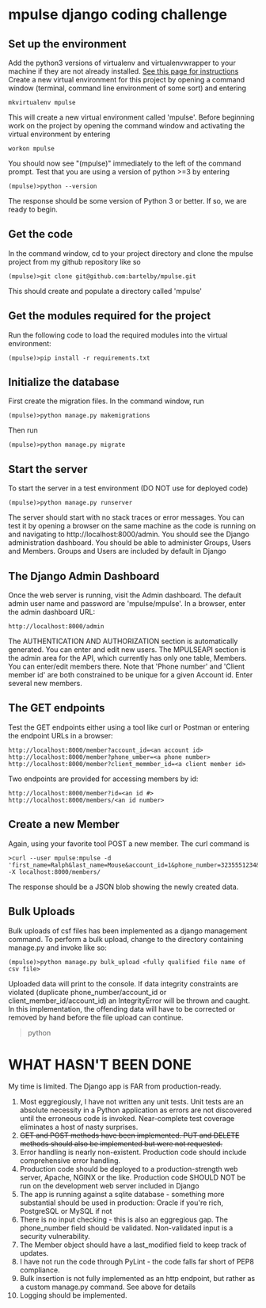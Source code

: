 # mpulse django coding challenge

## Set up the environment ##
Add the python3 versions of virtualenv and virtualenvwrapper to your machine if they are not already installed. [See this page for instructions](https://medium.com/@gitudaniel/installing-virtualenvwrapper-for-python3-ad3dfea7c717)
Create a new virtual environment for this project by opening a command window (terminal, command line environment of some sort) and entering 
~~~
mkvirtualenv mpulse
~~~
This will create a new virtual environment called 'mpulse'. Before beginning work on the project by opening the command window and activating the virtual environment by entering
~~~
workon mpulse 
~~~
You should now see "(mpulse)" immediately to the left of the command prompt. 
Test that you are using a version of python >=3 by entering 
~~~
(mpulse)>python --version
~~~
The response should be some version of Python 3 or better. If so, we are ready to begin.
## Get the code ##
In the command window, cd to your project directory and clone the mpulse project from my github repository like so
~~~
(mpulse)>git clone git@github.com:bartelby/mpulse.git
~~~
This should create and populate a directory called 'mpulse'
## Get the modules required for the project ##
Run the following code to load the required modules into the virtual environment:
~~~
(mpulse)>pip install -r requirements.txt
~~~
## Initialize the database ##
First create the migration files. In the command window, run 
~~~
(mpulse)>python manage.py makemigrations
~~~
Then run 
~~~
(mpulse)>python manage.py migrate
~~~
## Start the server ##
To start the server in a test environment (DO NOT use for deployed code)
~~~
(mpulse)>python manage.py runserver
~~~
The server should start with no stack traces or error messages.  You can test it by opening a browser on the same machine as the code is running on and navigating to http://localhost:8000/admin. You should see the Django administration dashboard. You should be able to administer Groups, Users and Members. Groups and Users are included by default in Django
## The Django Admin Dashboard ##
Once the web server is running, visit the Admin dashboard. The default admin user name and password are 'mpulse/mpulse'. In a browser, enter the admin dashboard URL:
~~~
http://localhost:8000/admin
~~~
The AUTHENTICATION AND AUTHORIZATION section is automatically generated. You can enter and edit new users. The MPULSEAPI section is the admin area for the API, which currently has only one table, Members. You can enter/edit members there. Note that 'Phone number' and 'Client member id' are both constrained to be unique for a given Account id.
Enter several new members.
## The GET endpoints ##
Test the GET endpoints either using a tool like curl or Postman or entering the endpoint URLs in a browser:
~~~
http://localhost:8000/member?account_id=<an account id>
http://localhost:8000/member?phone_umber=<a phone number>
http://localhost:8000/member?client_memmber_id=<a client member id>
~~~
Two endpoints are provided for accessing members by id:
~~~
http://localhost:8000/member?id=<an id #>
http://localhost:8000/members/<an id number>
~~~
## Create a new Member ##
Again, using your favorite tool POST a new member. The curl command is
~~~
>curl --user mpulse:mpulse -d 'first_name=Ralph&last_name=Mouse&account_id=1&phone_number=3235551234&client_member_id=42' -X localhost:8000/members/
~~~
The response should be a JSON blob showing the newly created data.
## Bulk Uploads ##
Bulk uploads of csf files has been implemented as a django management command. To perform a bulk upload, change to the directory containing manage.py and invoke like so: 
~~~
(mpulse)>python manage.py bulk_upload <fully qualified file name of csv file>
~~~
Uploaded data will print to the console. If data integrity constraints are violated (duplicate phone_number/account_id or client_member_id/account_id) an IntegrityError will be thrown and caught. In this implementation, the offending data will have to be corrected or removed by hand before the file upload can continue.
>python 
# WHAT HASN'T BEEN DONE #
My time is limited. The Django app is FAR from production-ready. 
1. Most eggregiously, I have not written any unit tests. Unit tests are an absolute necessity in a Python application as errors are not discovered until the erroneous code is invoked. Near-complete test coverage eliminates a host of nasty surprises. 
2. ~~GET and POST methods have been implemented. PUT and DELETE methods should also be implemented but were not requested.~~
3. Error handling is nearly non-existent. Production code should include comprehensive error handling.
4. Production code should be deployed to a production-strength web server, Apache, NGINX or the like. Production code SHOULD NOT be run on the development web server included in Django
5. The app is running against a sqlite database - something more substantial should be used in production: Oracle if you're rich, PostgreSQL or MySQL if not
6. There is no input checking - this is also an eggregious gap. The phone_number field should be validated. Non-validated input is a security vulnerability.
7. The Member object should have a last_modified field to keep track of updates.
8. I have not run the code through PyLint - the code falls far short of PEP8 compliance.
9. Bulk insertion is not fully implemented as an http endpoint, but rather as a custom manage.py command. See above for details
10. Logging should be implemented. 

